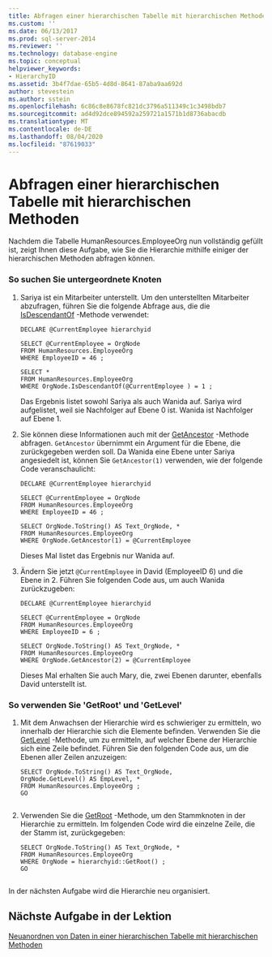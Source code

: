 ```yaml
---
title: Abfragen einer hierarchischen Tabelle mit hierarchischen Methoden | Microsoft-Dokumentation
ms.custom: ''
ms.date: 06/13/2017
ms.prod: sql-server-2014
ms.reviewer: ''
ms.technology: database-engine
ms.topic: conceptual
helpviewer_keywords:
- HierarchyID
ms.assetid: 3b4f7dae-65b5-4d8d-8641-87aba9aa692d
author: stevestein
ms.author: sstein
ms.openlocfilehash: 6c86c8e8678fc821dc3796a511349c1c3498bdb7
ms.sourcegitcommit: ad4d92dce894592a259721a1571b1d8736abacdb
ms.translationtype: MT
ms.contentlocale: de-DE
ms.lasthandoff: 08/04/2020
ms.locfileid: "87619033"
---
```

# <a name="querying-a-hierarchical-table-using-hierarchy-methods"></a>Abfragen einer hierarchischen Tabelle mit hierarchischen Methoden
  Nachdem die Tabelle HumanResources.EmployeeOrg nun vollständig gefüllt ist, zeigt Ihnen diese Aufgabe, wie Sie die Hierarchie mithilfe einiger der hierarchischen Methoden abfragen können.  
  
### <a name="to-find-subordinate-nodes"></a>So suchen Sie untergeordnete Knoten  
  
1.  Sariya ist ein Mitarbeiter unterstellt. Um den unterstellten Mitarbeiter abzufragen, führen Sie die folgende Abfrage aus, die die [IsDescendantOf](/sql/t-sql/data-types/isdescendantof-database-engine) -Methode verwendet:  
  
    ```  
    DECLARE @CurrentEmployee hierarchyid  
  
    SELECT @CurrentEmployee = OrgNode  
    FROM HumanResources.EmployeeOrg  
    WHERE EmployeeID = 46 ;  
  
    SELECT *  
    FROM HumanResources.EmployeeOrg  
    WHERE OrgNode.IsDescendantOf(@CurrentEmployee ) = 1 ;  
    ```  
  
     Das Ergebnis listet sowohl Sariya als auch Wanida auf. Sariya wird aufgelistet, weil sie Nachfolger auf Ebene 0 ist. Wanida ist Nachfolger auf Ebene 1.  
  
2.  Sie können diese Informationen auch mit der [GetAncestor](/sql/t-sql/data-types/getancestor-database-engine) -Methode abfragen. `GetAncestor` übernimmt ein Argument für die Ebene, die zurückgegeben werden soll. Da Wanida eine Ebene unter Sariya angesiedelt ist, können Sie `GetAncestor(1)` verwenden, wie der folgende Code veranschaulicht:  
  
    ```  
    DECLARE @CurrentEmployee hierarchyid  
  
    SELECT @CurrentEmployee = OrgNode  
    FROM HumanResources.EmployeeOrg  
    WHERE EmployeeID = 46 ;  
  
    SELECT OrgNode.ToString() AS Text_OrgNode, *  
    FROM HumanResources.EmployeeOrg  
    WHERE OrgNode.GetAncestor(1) = @CurrentEmployee  
    ```  
  
     Dieses Mal listet das Ergebnis nur Wanida auf.  
  
3.  Ändern Sie jetzt `@CurrentEmployee` in David (EmployeeID 6) und die Ebene in 2. Führen Sie folgenden Code aus, um auch Wanida zurückzugeben:  
  
    ```  
    DECLARE @CurrentEmployee hierarchyid  
  
    SELECT @CurrentEmployee = OrgNode  
    FROM HumanResources.EmployeeOrg  
    WHERE EmployeeID = 6 ;  
  
    SELECT OrgNode.ToString() AS Text_OrgNode, *  
    FROM HumanResources.EmployeeOrg  
    WHERE OrgNode.GetAncestor(2) = @CurrentEmployee  
    ```  
  
     Dieses Mal erhalten Sie auch Mary, die, zwei Ebenen darunter, ebenfalls David unterstellt ist.  
  
### <a name="to-use-getroot-and-getlevel"></a>So verwenden Sie 'GetRoot' und 'GetLevel'  
  
1.  Mit dem Anwachsen der Hierarchie wird es schwieriger zu ermitteln, wo innerhalb der Hierarchie sich die Elemente befinden. Verwenden Sie die [GetLevel](/sql/t-sql/data-types/getlevel-database-engine) -Methode, um zu ermitteln, auf welcher Ebene der Hierarchie sich eine Zeile befindet. Führen Sie den folgenden Code aus, um die Ebenen aller Zeilen anzuzeigen:  
  
    ```  
    SELECT OrgNode.ToString() AS Text_OrgNode,   
    OrgNode.GetLevel() AS EmpLevel, *  
    FROM HumanResources.EmployeeOrg ;  
    GO  
  
    ```  
  
2.  Verwenden Sie die [GetRoot](/sql/t-sql/data-types/getroot-database-engine) -Methode, um den Stammknoten in der Hierarchie zu ermitteln. Im folgenden Code wird die einzelne Zeile, die der Stamm ist, zurückgegeben:  
  
    ```  
    SELECT OrgNode.ToString() AS Text_OrgNode, *  
    FROM HumanResources.EmployeeOrg  
    WHERE OrgNode = hierarchyid::GetRoot() ;  
    GO  
  
    ```  
  
 In der nächsten Aufgabe wird die Hierarchie neu organisiert.  
  
## <a name="next-task-in-lesson"></a>Nächste Aufgabe in der Lektion  
 [Neuanordnen von Daten in einer hierarchischen Tabelle mit hierarchischen Methoden](lesson-2-4-reordering-data-in-a-hierarchical-table-using-hierarchical-methods.md)  
  
  
